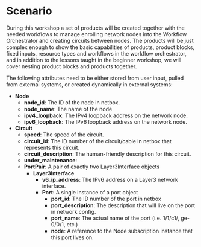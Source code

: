 # Scenario

During this workshop a set of products will be created together with the needed workflows to manage enrolling network nodes into the Workflow Orchestrator and creating circuits between nodes. The products will be just complex enough to show the basic capabilities of products, product blocks, fixed inputs, resource types and workflows in the workflow orchestrator, and in addition to the lessons taught in the beginner workshop, we will cover nesting product blocks and products together.

The following attributes need to be either stored from user input, pulled from external systems, or created dynamically in external systems:

* **Node**
    * **node_id**: The ID of the node in netbox.
    * **node_name**: The name of the node
    * **ipv4_loopback**: The IPv4 loopback address on the network node.
    * **ipv6_loopback**: The IPv6 loopback address on the network node.
* **Circuit**
    * **speed**: The speed of the circuit.
    * **circuit_id**: The ID number of the circuit/cable in netbox that represents this circuit.
    * **circuit_description**: The human-friendly description for this circuit.
    * **under_maintenance**:
    * **PortPair**: A pair of exactly two Layer3Interface objects
        * **Layer3Interface**
            * **v6_ip_address**: The IPv6 address on a Layer3 network interface.
            * **Port**: A single instance of a port object
                * **port_id**: The ID number of the port in netbox
                * **port_description**: The description that will live on the port in network config.
                * **port_name**: The actual name of the port (i.e. 1/1/c1/, ge-0/0/1, etc.)
                * **node**: A reference to the Node subscription instance that this port lives on.
